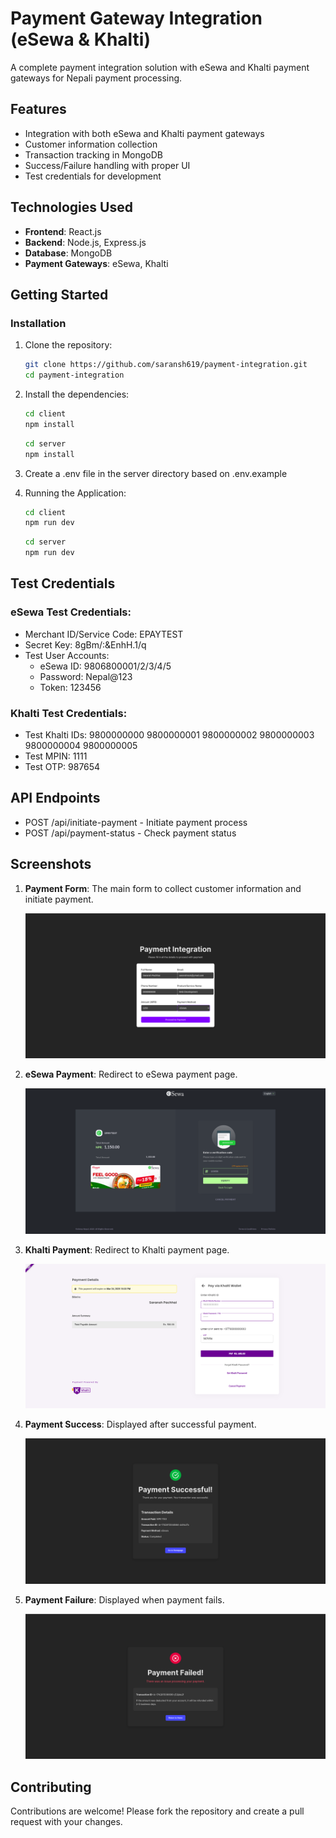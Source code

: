 # Payment Gateway Integration (eSewa & Khalti)

A complete payment integration solution with eSewa and Khalti payment gateways for Nepali payment processing.

## Features

- Integration with both eSewa and Khalti payment gateways
- Customer information collection
- Transaction tracking in MongoDB
- Success/Failure handling with proper UI
- Test credentials for development

## Technologies Used

- **Frontend**: React.js
- **Backend**: Node.js, Express.js
- **Database**: MongoDB
- **Payment Gateways**: eSewa, Khalti

## Getting Started

### Installation

1. Clone the repository:

   ```bash
   git clone https://github.com/saransh619/payment-integration.git
   cd payment-integration
   ```

2. Install the dependencies:

   ```bash
   cd client
   npm install
   ```

   ```bash
   cd server
   npm install
   ```

3. Create a .env file in the server directory based on .env.example

4. Running the Application:
   ```bash
   cd client
   npm run dev
   ```
   ```bash
   cd server
   npm run dev
   ```

## Test Credentials

### eSewa Test Credentials:

- Merchant ID/Service Code: EPAYTEST
- Secret Key: 8gBm/:&EnhH.1/q
- Test User Accounts:
  - eSewa ID: 9806800001/2/3/4/5
  - Password: Nepal@123
  - Token: 123456

### Khalti Test Credentials:

- Test Khalti IDs: 9800000000 9800000001 9800000002 9800000003 9800000004 9800000005
- Test MPIN: 1111
- Test OTP: 987654

## API Endpoints

- POST /api/initiate-payment - Initiate payment process
- POST /api/payment-status - Check payment status

## Screenshots

1. **Payment Form**: The main form to collect customer information and initiate payment.

   ![Payment Form](screenshots/payment-form.png)

2. **eSewa Payment**: Redirect to eSewa payment page.

   ![eSewa Payment](screenshots/esewa-payment.png)

3. **Khalti Payment**: Redirect to Khalti payment page.

   ![Khalti Payment](screenshots/khalti-payment.png)

4. **Payment Success**: Displayed after successful payment.

   ![Payment Success](screenshots/payment-success.png)

5. **Payment Failure**: Displayed when payment fails.

   ![Payment Failure](screenshots/payment-failure.png)

## Contributing

Contributions are welcome! Please fork the repository and create a pull request with your changes.
